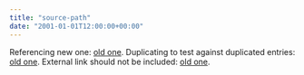 ```yaml
---
title: "source-path"
date: "2001-01-01T12:00:00+00:00"
---
```


Referencing new one: [old one](/weblog/2001/01/02/new-post/).
Duplicating to test against duplicated entries: [old one](/weblog/2001/01/02/new-post/).
External link should not be included: [old one](https://example.org).